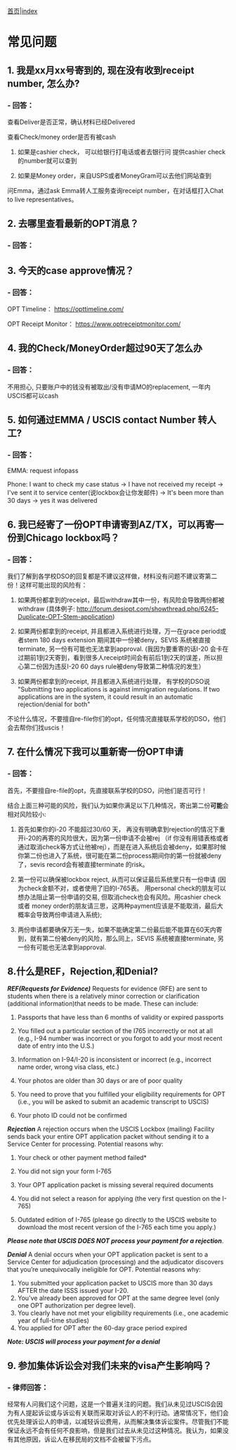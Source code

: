 [首页](https://ion2014.github.io/OPTActionLogs/index_ch)|[index](https://ion2014.github.io/OPTActionLogs)
# 常见问题

## 1. 我是xx月xx号寄到的, 现在没有收到receipt number, 怎么办?
### - 回答：
查看Deliver是否正常，确认材料已经Delivered

查看Check/money order是否有被cash

1. 如果是cashier check， 可以给银行打电话或者去银行问 提供cashier check 的number就可以查到

2. 如果是Money order，来自USPS或者MoneyGram可以去他们网站查到

问Emma，通过ask Emma转人工服务查询receipt number，在对话框打入Chat to live representatives。

## 2. 去哪里查看最新的OPT消息？
### - 回答：

## 3. 今天的case approve情况？
### - 回答：
OPT Timeline： https://opttimeline.com/

OPT Receipt Monitor： https://www.optreceiptmonitor.com/

## 4. 我的Check/MoneyOrder超过90天了怎么办
### - 回答：
不用担心, 只要账户中的钱没有被取出/没有申请MO的replacement, 一年内USCIS都可以cash

## 5. 如何通过EMMA / USCIS contact Number 转人工?
### - 回答：
EMMA: request infopass

Phone: I want to check my case status -> I have not received my receipt -> I've sent it to service center(说lockbox会让你发邮件) -> It's been more than 30 days -> yes it was delivered

## 6. 我已经寄了一份OPT申请寄到AZ/TX，可以再寄一份到Chicago lockbox吗？
### - 回答：
我们了解到各学校DSO的回复都是不建议这样做，材料没有问题不建议寄第二份！这样可能出现的风险有：

1. 如果两份都拿到的receipt，最后withdraw其中一份，有风险会导致两份都被withdraw (具体例子: http://forum.desiopt.com/showthread.php/6245-Duplicate-OPT-Stem-application)

2. 如果两份都拿到的receipt, 并且都进入系统进行处理，万一在grace period或者stem 180 days extension 期间其中一份被deny，SEVIS 系统被直接terminate, 另一份有可能也无法拿到approval. (我因为要重寄的话I-20 会卡在过期前1到2天寄到，看到很多人receipt时间会有前后1到2天的误差，所以担心第二份因为违反I-20 60 days rule被deny导致第二种情况的发生）

3. 如果两份都拿到的receipt, 并且都进入系统进行处理， 有学校的DSO说 "Submitting two applications is against immigration regulations. If two applications are in the system, it could result in an automatic rejection/denial for both"

不论什么情况，不要擅自re-file你们的opt，任何情况直接联系学校的DSO，他们会去帮你们找uscis！

## 7. 在什么情况下我可以重新寄一份OPT申请
### - 回答：
首先，不要擅自re-file的opt，先直接联系学校的DSO，问他们是否可行！

结合上面三种可能的风险，我们认为如果你满足以下几种情况，寄出第二份**可能**会相对风险较小:

1. 首先如果你的i-20 不能超过30/60 天， 再没有明确拿到rejection的情况下重开i-20的再寄的风险很大，因为第一份申请不会被rej （if 你没有用错表格或者通过取消check等方式让他被rej），而是在进入系统后会被deny，如果那时候你第二份也进入了系统，很可能在第二份process期间你的第一份就被deny了，sevis record会有被直接terminate 的risk。

2. 第一份可以确保被lockbox reject, 从而可以保证最后系统里只有一份申请 (因为check金额不对，或者使用了旧的I-765表。 用personal check的朋友可以想办法阻止第一份申请的交易, 但取消check也会有风险。用cashier check 或者 money order的朋友请三思，这两种payment应该是不能取消，最后大概率会导致两份申请进入系统);

3. 两份申请都要确保万无一失，如果不能确定第二份最后能不能算在60天内寄到，就有第二份被deny的风险，那么同上，SEVIS 系统被直接terminate, 另一份有可能也无法拿到approval.

## 8.什么是REF，Rejection,和Denial?

***REF(Requests for Evidence)***
Requests for evidence (RFE) are sent to students
when there is a relatively minor correction or
clarification (additional information)that needs to be
made. These can include:

1. Passports that have less than 6 months of
validity or expired passports

2. You filled out a particular section of the I765 incorrectly or not at all (e.g., I-94
number was incorrect or you forgot to add
your most recent date of entry into the U.S.)

3. Information on I-94/I-20 is inconsistent or
incorrect (e.g., incorrect name order, wrong
visa class, etc.)

4. Your photos are older than 30 days or are of
poor quality

5. You need to prove that you fulfilled your
eligibility requirements for OPT (i.e., you will
be asked to submit an academic transcript
to USCIS)

6. Your photo ID could not be confirmed

***Rejection***
A rejection occurs when the USCIS Lockbox (mailing) Facility sends back your entire
OPT application packet without sending it to a Service Center for processing. Potential
reasons why:
1. Your check or other payment method failed*

2. You did not sign your form I-765

3. Your OPT application packet is missing several required documents

4. You did not select a reason for applying (the very first question on the I-765)

5. Outdated edition of I-765 (please go directly to the USCIS website to
download the most recent version of the I-765 each time you apply.)

***Please note that USCIS DOES NOT process your payment for a rejection***.

***Denial***
A denial occurs when your OPT application packet is sent to a Service Center for
adjudication (processing) and the adjudicator discovers that you’re unequivocally
ineligible for OPT. Potential reasons why:
1. You submitted your application packet to USCIS more than 30 days AFTER
the date ISSS issued your I-20.
2. You’ve already been approved for OPT at the same degree level (only one
OPT authorization per degree level).
3. You clearly have not met your eligibility requirements (i.e., one academic
year of full-time studies)
4. You applied for OPT after the 60-day grace period expired

***Note: USCIS will process your payment for a denial***




## 9. 参加集体诉讼会对我们未来的visa产生影响吗？
### - 律师回答：
经常有人问我们这个问题，这是一个普遍关注的问题。我们从未见过USCIS会因为有人提起诉讼或与诉讼有关联而采取对诉讼人的不利行动。通常情况下，他们会优先处理诉讼人的申请，以减轻诉讼费用，从而解决集体诉讼案件。尽管我们不能保证永远不会有任何不良影响，但是我们过去从未见过这种情况。我认为，如果没有其他原因，诉讼人在移民局的文档不会被留下污点。



